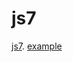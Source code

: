 # js7

<a href="https://www.youtube.com/watch?v=DOn6_vrX1SQ&feature=youtu.be">js7</a>.
<a href="https://getbootstrap.com/docs/4.4/components/modal/#live-demo">example</a>
